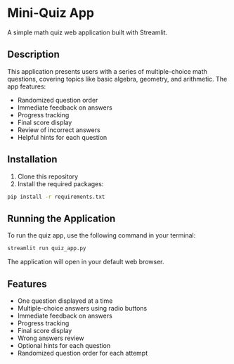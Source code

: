 # Mini-Quiz App

A simple math quiz web application built with Streamlit.

## Description

This application presents users with a series of multiple-choice math questions, covering topics like basic algebra, geometry, and arithmetic. The app features:
- Randomized question order
- Immediate feedback on answers
- Progress tracking
- Final score display
- Review of incorrect answers
- Helpful hints for each question

## Installation

1. Clone this repository
2. Install the required packages:
```bash
pip install -r requirements.txt
```

## Running the Application

To run the quiz app, use the following command in your terminal:
```bash
streamlit run quiz_app.py
```

The application will open in your default web browser.

## Features
- One question displayed at a time
- Multiple-choice answers using radio buttons
- Immediate feedback on answers
- Progress tracking
- Final score display
- Wrong answers review
- Optional hints for each question
- Randomized question order for each attempt
